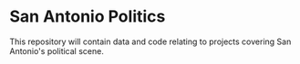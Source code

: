 # San Antonio Politics
This repository will contain data and code relating to projects covering San Antonio's political scene.
